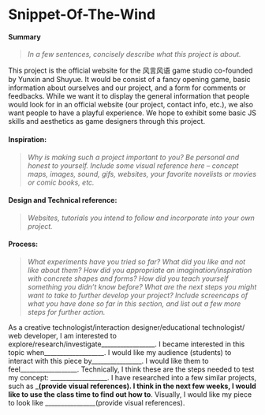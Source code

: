 # Snippet-Of-The-Wind

#### Summary
>*In a few sentences, concisely describe what this project is about.*

This project is the official website for the 风言风语 game studio co-founded by Yunxin and Shuyue. It would be consist of a fancy opening game, basic information about ourselves and our project, and a form for comments or feedbacks. While we want it to display the general information that people would look for in an official website (our project, contact info, etc.), we also want people to have a playful experience. We hope to exhibit some basic JS skills and aesthetics as game designers through this project.

#### Inspiration:
>*Why is making such a project important to you? Be personal and honest to yourself. Include some visual reference here – concept maps, images, sound, gifs, websites, your favorite novelists or movies or comic books, etc.*


#### Design and Technical reference:
>*Websites, tutorials you intend to follow and incorporate into your own project.*

#### Process:
>*What experiments have you tried so far? What did you like and not like about them? How did you appropriate an imagination/inspiration with concrete shapes and forms? How did you teach yourself something you didn’t know before? What are the next steps you might want to take to further develop your project? Include screencaps of what you have done so far in this section, and list out a few more steps for further action.*

As a creative technologist/interaction designer/educational technologist/ web developer, I am interested to explore/research/investigate_________________. I became interested in this topic when___________________. I would like my audience (students) to interact with this piece by________________. I would like them to feel__________________. Technically, I think these are the steps needed to test my concept: __________________. I have researched into a few similar projects, such as _________________(provide visual references). I think in the next few weeks, I would like to use the class time to find out how to________________. Visually, I would like my piece to look like ________________(provide visual references).
